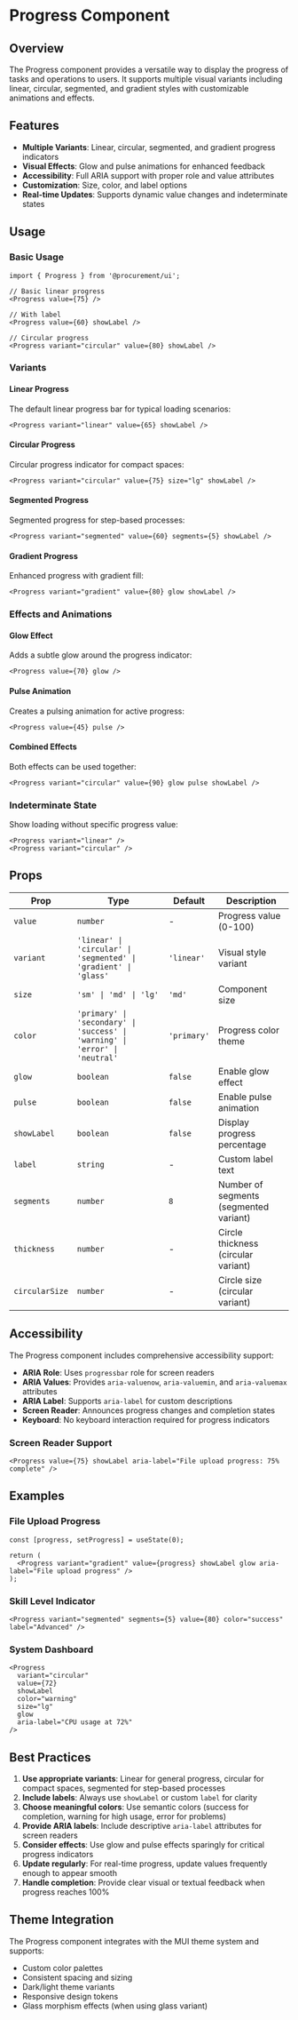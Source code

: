 # Progress Component

## Overview

The Progress component provides a versatile way to display the progress of tasks and operations to users. It supports multiple visual variants including linear, circular, segmented, and gradient styles with customizable animations and effects.

## Features

- **Multiple Variants**: Linear, circular, segmented, and gradient progress indicators
- **Visual Effects**: Glow and pulse animations for enhanced feedback
- **Accessibility**: Full ARIA support with proper role and value attributes
- **Customization**: Size, color, and label options
- **Real-time Updates**: Supports dynamic value changes and indeterminate states

## Usage

### Basic Usage

```tsx
import { Progress } from '@procurement/ui';

// Basic linear progress
<Progress value={75} />

// With label
<Progress value={60} showLabel />

// Circular progress
<Progress variant="circular" value={80} showLabel />
```

### Variants

#### Linear Progress

The default linear progress bar for typical loading scenarios:

```tsx
<Progress variant="linear" value={65} showLabel />
```

#### Circular Progress

Circular progress indicator for compact spaces:

```tsx
<Progress variant="circular" value={75} size="lg" showLabel />
```

#### Segmented Progress

Segmented progress for step-based processes:

```tsx
<Progress variant="segmented" value={60} segments={5} showLabel />
```

#### Gradient Progress

Enhanced progress with gradient fill:

```tsx
<Progress variant="gradient" value={80} glow showLabel />
```

### Effects and Animations

#### Glow Effect

Adds a subtle glow around the progress indicator:

```tsx
<Progress value={70} glow />
```

#### Pulse Animation

Creates a pulsing animation for active progress:

```tsx
<Progress value={45} pulse />
```

#### Combined Effects

Both effects can be used together:

```tsx
<Progress variant="circular" value={90} glow pulse showLabel />
```

### Indeterminate State

Show loading without specific progress value:

```tsx
<Progress variant="linear" />
<Progress variant="circular" />
```

## Props

| Prop           | Type                                                                         | Default     | Description                            |
| -------------- | ---------------------------------------------------------------------------- | ----------- | -------------------------------------- |
| `value`        | `number`                                                                     | -           | Progress value (0-100)                 |
| `variant`      | `'linear' \| 'circular' \| 'segmented' \| 'gradient' \| 'glass'`             | `'linear'`  | Visual style variant                   |
| `size`         | `'sm' \| 'md' \| 'lg'`                                                       | `'md'`      | Component size                         |
| `color`        | `'primary' \| 'secondary' \| 'success' \| 'warning' \| 'error' \| 'neutral'` | `'primary'` | Progress color theme                   |
| `glow`         | `boolean`                                                                    | `false`     | Enable glow effect                     |
| `pulse`        | `boolean`                                                                    | `false`     | Enable pulse animation                 |
| `showLabel`    | `boolean`                                                                    | `false`     | Display progress percentage            |
| `label`        | `string`                                                                     | -           | Custom label text                      |
| `segments`     | `number`                                                                     | `8`         | Number of segments (segmented variant) |
| `thickness`    | `number`                                                                     | -           | Circle thickness (circular variant)    |
| `circularSize` | `number`                                                                     | -           | Circle size (circular variant)         |

## Accessibility

The Progress component includes comprehensive accessibility support:

- **ARIA Role**: Uses `progressbar` role for screen readers
- **ARIA Values**: Provides `aria-valuenow`, `aria-valuemin`, and `aria-valuemax` attributes
- **ARIA Label**: Supports `aria-label` for custom descriptions
- **Screen Reader**: Announces progress changes and completion states
- **Keyboard**: No keyboard interaction required for progress indicators

### Screen Reader Support

```tsx
<Progress value={75} showLabel aria-label="File upload progress: 75% complete" />
```

## Examples

### File Upload Progress

```tsx
const [progress, setProgress] = useState(0);

return (
  <Progress variant="gradient" value={progress} showLabel glow aria-label="File upload progress" />
);
```

### Skill Level Indicator

```tsx
<Progress variant="segmented" segments={5} value={80} color="success" label="Advanced" />
```

### System Dashboard

```tsx
<Progress
  variant="circular"
  value={72}
  showLabel
  color="warning"
  size="lg"
  glow
  aria-label="CPU usage at 72%"
/>
```

## Best Practices

1. **Use appropriate variants**: Linear for general progress, circular for compact spaces, segmented for step-based processes
2. **Include labels**: Always use `showLabel` or custom `label` for clarity
3. **Choose meaningful colors**: Use semantic colors (success for completion, warning for high usage, error for problems)
4. **Provide ARIA labels**: Include descriptive `aria-label` attributes for screen readers
5. **Consider effects**: Use glow and pulse effects sparingly for critical progress indicators
6. **Update regularly**: For real-time progress, update values frequently enough to appear smooth
7. **Handle completion**: Provide clear visual or textual feedback when progress reaches 100%

## Theme Integration

The Progress component integrates with the MUI theme system and supports:

- Custom color palettes
- Consistent spacing and sizing
- Dark/light theme variants
- Responsive design tokens
- Glass morphism effects (when using glass variant)
